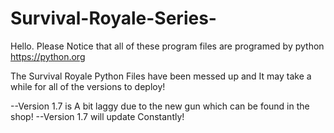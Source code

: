 # Survival-Royale-Series-
Hello.
Please Notice that all of these program files are programed by python
https://python.org

The Survival Royale Python Files have been messed up and It may take a while for all of the versions to deploy!

--Version 1.7 is A bit laggy due to the new gun which can be found in the shop!
--Version 1.7 will update Constantly!
